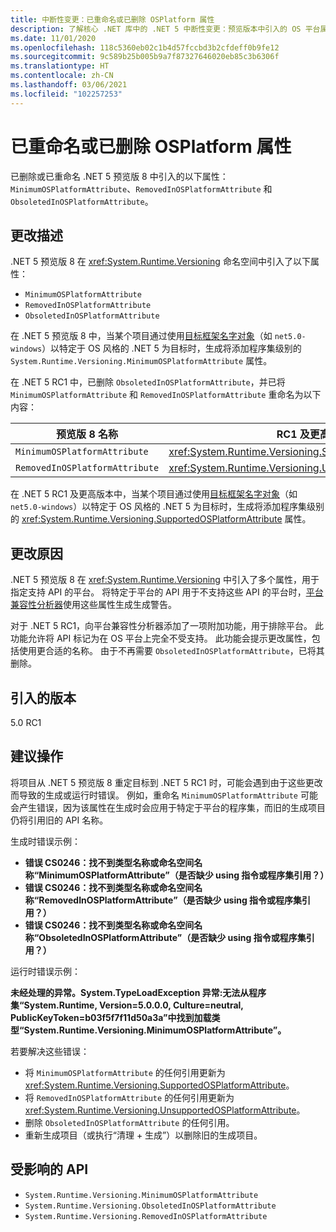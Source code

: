 ```yaml
---
title: 中断性变更：已重命名或已删除 OSPlatform 属性
description: 了解核心 .NET 库中的 .NET 5 中断性变更：预览版本中引入的 OS 平台属性已被删除或已被重命名。
ms.date: 11/01/2020
ms.openlocfilehash: 118c5360eb02c1b4d57fccbd3b2cfdeff0b9fe12
ms.sourcegitcommit: 9c589b25b005b9a7f87327646020eb85c3b6306f
ms.translationtype: HT
ms.contentlocale: zh-CN
ms.lasthandoff: 03/06/2021
ms.locfileid: "102257253"
---
```

# <a name="osplatform-attributes-renamed-or-removed"></a>已重命名或已删除 OSPlatform 属性

已删除或已重命名 .NET 5 预览版 8 中引入的以下属性：`MinimumOSPlatformAttribute`、`RemovedInOSPlatformAttribute` 和 `ObsoletedInOSPlatformAttribute`。

## <a name="change-description"></a>更改描述

.NET 5 预览版 8 在 <xref:System.Runtime.Versioning> 命名空间中引入了以下属性：

- `MinimumOSPlatformAttribute`
- `RemovedInOSPlatformAttribute`
- `ObsoletedInOSPlatformAttribute`

在 .NET 5 预览版 8 中，当某个项目通过使用[目标框架名字对象](../../../../standard/frameworks.md)（如 `net5.0-windows`）以特定于 OS 风格的 .NET 5 为目标时，生成将添加程序集级别的 `System.Runtime.Versioning.MinimumOSPlatformAttribute` 属性。

在 .NET 5 RC1 中，已删除 `ObsoletedInOSPlatformAttribute`，并已将 `MinimumOSPlatformAttribute` 和 `RemovedInOSPlatformAttribute` 重命名为以下内容：

| 预览版 8 名称 | RC1 及更高版本名称 |
| - | - |
| `MinimumOSPlatformAttribute` | <xref:System.Runtime.Versioning.SupportedOSPlatformAttribute> |
| `RemovedInOSPlatformAttribute` | <xref:System.Runtime.Versioning.UnsupportedOSPlatformAttribute> |

在 .NET 5 RC1 及更高版本中，当某个项目通过使用[目标框架名字对象](../../../../standard/frameworks.md)（如 `net5.0-windows`）以特定于 OS 风格的 .NET 5 为目标时，生成将添加程序集级别的 <xref:System.Runtime.Versioning.SupportedOSPlatformAttribute> 属性。

## <a name="reason-for-change"></a>更改原因

.NET 5 预览版 8 在 <xref:System.Runtime.Versioning> 中引入了多个属性，用于指定支持 API 的平台。 将特定于平台的 API 用于不支持这些 API 的平台时，[平台兼容性分析器](../../code-analysis/5.0/ca1416-platform-compatibility-analyzer.md)使用这些属性生成生成警告。

对于 .NET 5 RC1，向平台兼容性分析器添加了一项附加功能，用于排除平台。 此功能允许将 API 标记为在 OS 平台上完全不受支持。 此功能会提示更改属性，包括使用更合适的名称。 由于不再需要 `ObsoletedInOSPlatformAttribute`，已将其删除。

## <a name="version-introduced"></a>引入的版本

5.0 RC1

## <a name="recommended-action"></a>建议操作

将项目从 .NET 5 预览版 8 重定目标到 .NET 5 RC1 时，可能会遇到由于这些更改而导致的生成或运行时错误。 例如，重命名 `MinimumOSPlatformAttribute` 可能会产生错误，因为该属性在生成时会应用于特定于平台的程序集，而旧的生成项目仍将引用旧的 API 名称。

生成时错误示例：

- **错误 CS0246：找不到类型名称或命名空间名称“MinimumOSPlatformAttribute”（是否缺少 using 指令或程序集引用？）**
- **错误 CS0246：找不到类型名称或命名空间名称“RemovedInOSPlatformAttribute”（是否缺少 using 指令或程序集引用？）**
- **错误 CS0246：找不到类型名称或命名空间名称“ObsoletedInOSPlatformAttribute”（是否缺少 using 指令或程序集引用？）**

运行时错误示例：

**未经处理的异常。System.TypeLoadException 异常:无法从程序集“System.Runtime, Version=5.0.0.0, Culture=neutral, PublicKeyToken=b03f5f7f11d50a3a”中找到加载类型“System.Runtime.Versioning.MinimumOSPlatformAttribute”。**

若要解决这些错误：

- 将 `MinimumOSPlatformAttribute` 的任何引用更新为 <xref:System.Runtime.Versioning.SupportedOSPlatformAttribute>。
- 将 `RemovedInOSPlatformAttribute` 的任何引用更新为 <xref:System.Runtime.Versioning.UnsupportedOSPlatformAttribute>。
- 删除 `ObsoletedInOSPlatformAttribute` 的任何引用。
- 重新生成项目（或执行“清理 + 生成”）以删除旧的生成项目。

## <a name="affected-apis"></a>受影响的 API

- `System.Runtime.Versioning.MinimumOSPlatformAttribute`
- `System.Runtime.Versioning.ObsoletedInOSPlatformAttribute`
- `System.Runtime.Versioning.RemovedInOSPlatformAttribute`

<!--

### Category

Core .NET libraries

### Affected APIs

- `T:System.Runtime.Versioning.MinimumOSPlatformAttribute`
- `T:System.Runtime.Versioning.ObsoletedInOSPlatformAttribute`
- `T:System.Runtime.Versioning.RemovedInOSPlatformAttribute`

-->
